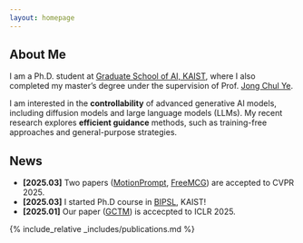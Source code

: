 ```yaml
---
layout: homepage
---
```


## About Me

I am a Ph.D. student at <a href="https://gsai.kaist.ac.kr/">Graduate School of AI, KAIST</a>, where I also completed my master’s degree under the supervision of Prof. <a href="https://bispl.weebly.com/professor.html">Jong Chul Ye</a>.

I am interested in the **controllability** of advanced generative AI models, including diffusion models and large language models (LLMs). My recent research explores **efficient guidance** methods, such as training-free approaches and general-purpose strategies.

## News

- **[2025.03]** Two papers (<a href="https://arxiv.org/abs/2411.15540">MotionPrompt</a>, <a href="https://arxiv.org/abs/2411.15265">FreeMCG</a>) are accepted to CVPR 2025.
- **[2025.03]** I started Ph.D course in <a href="https://bispl.weebly.com/">BIPSL</a>, KAIST!
- **[2025.01]** Our paper (<a href="https://arxiv.org/abs/2403.12510">GCTM</a>) is accecpted to ICLR 2025.

{% include_relative _includes/publications.md %}


